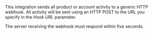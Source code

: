 This integration sends all product or account activity to a generic HTTP webhook. All activity will be sent using an HTTP POST to the URL you specify in the _Hook URL_ parameter.

The server receiving the webhook must respond within five seconds.